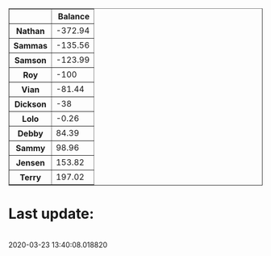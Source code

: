 <table border="1" class="dataframe">
  <thead>
    <tr style="text-align: right;">
      <th></th>
      <th>Balance</th>
    </tr>
  </thead>
  <tbody>
    <tr>
      <th>Nathan</th>
      <td>-372.94</td>
    </tr>
    <tr>
      <th>Sammas</th>
      <td>-135.56</td>
    </tr>
    <tr>
      <th>Samson</th>
      <td>-123.99</td>
    </tr>
    <tr>
      <th>Roy</th>
      <td>-100</td>
    </tr>
    <tr>
      <th>Vian</th>
      <td>-81.44</td>
    </tr>
    <tr>
      <th>Dickson</th>
      <td>-38</td>
    </tr>
    <tr>
      <th>Lolo</th>
      <td>-0.26</td>
    </tr>
    <tr>
      <th>Debby</th>
      <td>84.39</td>
    </tr>
    <tr>
      <th>Sammy</th>
      <td>98.96</td>
    </tr>
    <tr>
      <th>Jensen</th>
      <td>153.82</td>
    </tr>
    <tr>
      <th>Terry</th>
      <td>197.02</td>
    </tr>
  </tbody>
</table><H1>Last update:</h1><br>2020-03-23 13:40:08.018820